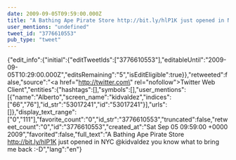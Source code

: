 ```yaml
---
date: 2009-09-05T09:59:00.000Z
title: "A Bathing Ape Pirate Store http://bit.ly/hlP1K just opened in NYC <a href='http://twitter.com/kidvaldez'>@kidvaldez</a> you know what to bring me back :-D″"
user_mentions: "undefined"
tweet_id: "3776610553"
pub_type: "tweet"
---
```

{"edit_info":{"initial":{"editTweetIds":["3776610553"],"editableUntil":"2009-09-05T10:29:00.000Z","editsRemaining":"5","isEditEligible":true}},"retweeted":false,"source":"<a href=\"http://twitter.com\" rel=\"nofollow\">Twitter Web Client</a>","entities":{"hashtags":[],"symbols":[],"user_mentions":[{"name":"Alberto","screen_name":"kidvaldez","indices":["66","76"],"id_str":"53017241","id":"53017241"}],"urls":[]},"display_text_range":["0","111"],"favorite_count":"0","id_str":"3776610553","truncated":false,"retweet_count":"0","id":"3776610553","created_at":"Sat Sep 05 09:59:00 +0000 2009","favorited":false,"full_text":"A Bathing Ape Pirate Store http://bit.ly/hlP1K just opened in NYC @kidvaldez you know what to bring me back :-D","lang":"en"}
